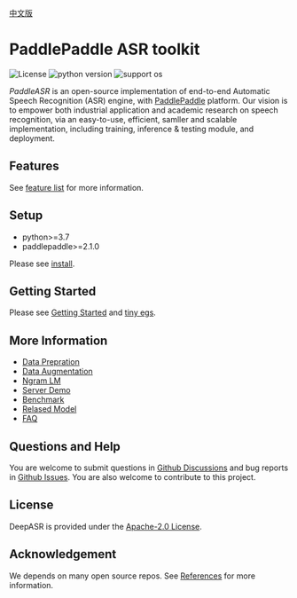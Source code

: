 [中文版](README_cn.md)

# PaddlePaddle ASR toolkit

![License](https://img.shields.io/badge/license-Apache%202-red.svg)
![python version](https://img.shields.io/badge/python-3.7+-orange.svg)
![support os](https://img.shields.io/badge/os-linux-yellow.svg)

*PaddleASR* is an open-source implementation of end-to-end Automatic Speech Recognition (ASR) engine, with [PaddlePaddle](https://github.com/PaddlePaddle/Paddle) platform. Our vision is to empower both industrial application and academic research on speech recognition, via an easy-to-use, efficient, samller and scalable implementation, including training, inference & testing module, and deployment.


## Features

 See [feature list](doc/src/feature_list.md) for more information. 

## Setup

* python>=3.7
* paddlepaddle>=2.1.0

Please see [install](doc/src/install.md).

## Getting Started

Please see [Getting Started](doc/src/getting_started.md) and [tiny egs](examples/tiny/s0/README.md).


## More Information  

* [Data Prepration](doc/src/data_preparation.md)  
* [Data Augmentation](doc/src/augmentation.md)  
* [Ngram LM](doc/src/ngram_lm.md)  
* [Server Demo](doc/src/server.md)  
* [Benchmark](doc/src/benchmark.md)  
* [Relased Model](doc/src/released_model.md)  
* [FAQ](doc/src/faq.md)  


## Questions and Help

You are welcome to submit questions in [Github Discussions](https://github.com/PaddlePaddle/DeepSpeech/discussions) and bug reports in [Github Issues](https://github.com/PaddlePaddle/DeepSpeech/issues). You are also welcome to contribute to this project.


## License

DeepASR is provided under the [Apache-2.0 License](./LICENSE).

## Acknowledgement

We depends on many open source repos. See [References](doc/src/reference.md) for more information.
